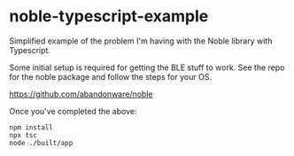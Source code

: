 # noble-typescript-example

Simplified example of the problem I'm having with the Noble library with Typescript.

Some initial setup is required for getting the BLE stuff to work. See the repo for the noble package and follow the steps for your OS.

https://github.com/abandonware/noble

Once you've completed the above:
``` 
npm install 
npx tsc
node ./built/app
```
